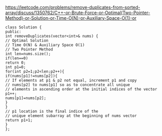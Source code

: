 https://leetcode.com/problems/remove-duplicates-from-sorted-array/discuss/1350762/C++-or-Brute-Force-or-Optimal(Two-Pointer-Method)-or-Solution-or-Time-O(N)-or-Auxiliary-Space-O(1)-or
​
```
class Solution {
public:
int removeDuplicates(vector<int>& nums) {
// Optimal Solution
// Time O(N) & Auxiliary Space O(1)
// Two Pointer Method
int len=nums.size();
if(len==0)
return 0;
int p1=0;
for(int p2=1;p2<len;p2++){
if(nums[p1]!=nums[p2]){
// If elements at p1 & p2 not equal, increment p1 and copy
// nums[p2] to nums[p1] so as to concentrate all unique
// elements in ascending order at the initial indices of the vector
p1++;
nums[p1]=nums[p2];
}
}
// p1 location is the final indice of the
// unique element subarray at the beginning of nums vector
return p1+1;
}
};
```